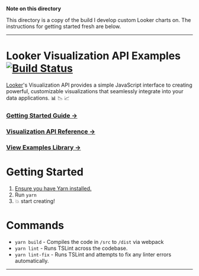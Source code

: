 **Note on this directory**

This directory is a copy of the build I develop custom Looker charts on. The instructions for getting started fresh are below.

----

# Looker Visualization API Examples [![Build Status](https://travis-ci.org/looker/visualization-api-examples.svg?branch=master)](https://travis-ci.org/looker/visualization-api-examples)

[Looker](https://looker.com/)'s Visualization API provides a simple JavaScript interface to creating powerful, customizable visualizations that seamlessly integrate into your data applications. :bar_chart: :chart_with_downwards_trend: :chart_with_upwards_trend:

### [Getting Started Guide &rarr;](docs/getting_started.md)

### [Visualization API Reference &rarr;](docs/api_reference.md)

### [View Examples Library &rarr;](src/examples)

# Getting Started

1. [Ensure you have Yarn installed.](https://yarnpkg.com)
2. Run `yarn`
3. :boom: start creating!

# Commands

* `yarn build` - Compiles the code in `/src` to `/dist` via webpack
* `yarn lint` - Runs TSLint across the codebase.
* `yarn lint-fix` - Runs TSLint and attempts to fix any linter errors automatically.


----


